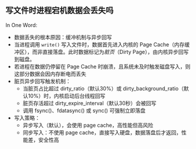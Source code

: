 ## 写文件时进程宕机数据会丢失吗

In One Word:

* 数据丢失的根本原因：缓冲机制与异步回写​
* 当进程调用 `write()` 写入文件时，数据首先进入内核的 ​​Page Cache​​（内存缓冲区），而非直接落盘。此时数据标记为*脏页*（Dirty Page），由内核异步回写到磁盘。
* 若进程在数据仍停留在 Page Cache 时崩溃，且系统未及时触发磁盘写入，则这部分数据会因内存断电而丢失
* 脏页异步回写触发机制：
    * 当脏页占比超过 dirty_ratio（默认30%）或 dirty_background_ratio（默认10%）时，内核启动后台线程回写
    * 脏页存活超过 dirty_expire_interval（默认30秒）会被回写
    * 调用 fsync()、fdatasync() 或 sync() 可强制立即落盘
* 写入策略：
    * 异步写入（默认），会使用 page cache，高性能但高风险
    * ​​同步写入​​：不使用 page cache，直接写入硬盘，数据落盘后才返回，性能差，安全性高

